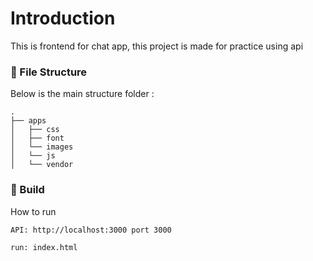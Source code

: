 # Introduction

This is frontend for chat app, this project is made for practice using api

### :file_folder: File Structure

Below is the main structure folder :

```
.
├── apps
│   ├── css
│   ├── font
│   └── images
│   └── js
│   └── vendor
```

### :hammer: Build

How to run

```
API: http://localhost:3000 port 3000
```

```
run: index.html
```
